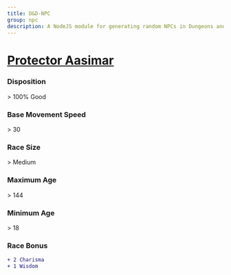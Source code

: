 ```yaml
---
title: D&D-NPC
group: npc
description: A NodeJS module for generating random NPCs in Dungeons and Dragons.
---
```


# **[Protector Aasimar](https://www.dndbeyond.com/races/aasimar#ProtectorAasimar)**
### **Disposition**
\> 100% Good
### **Base Movement Speed**
\> 30
### **Race Size**
\> Medium
### **Maximum Age**
\> 144
### **Minimum Age**
\> 18
### **Race Bonus**
```diff
+ 2 Charisma
+ 1 Wisdom
```
